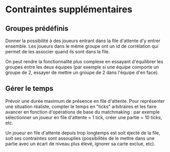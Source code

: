 # Contraintes supplémentaires

## Groupes prédéfinis

Donner la possibilité à des joueurs entrant dans la file d'attente d'y entrer ensemble. Les joueurs dans le même groupe
ont un id de corrélation qui permet de les associer quand ils sont dans la file.

On peut rendre la fonctionnalité plus complexe en essayant d'équilibrer les groupes entre les deux équipes (par exemple
si une équipe comporte un groupe de 2, essayer de mettre un groupe de 2 dans l'équipe d'en face).

## Gérer le temps

Prévoir une durée maximum de présence en file d'attente. Pour représenter une situation réaliste, compter le temps en 
"ticks" arbitraires et les faire avancer en fonction d'opérations de base du matchmaking : par exemple sélectionner un 
joueur en file d'attente = 1 tick, créer une partie = 10 ticks, etc.

Un joueur en file d'attente depuis trop longtemps est soit éjecté de la file, soit ses contraintes sont assouplies
(possibilités de le mettre dans une partie avec un écart de niveau plus élevé, ignorer sa carte exclue, etc).
